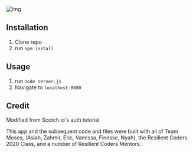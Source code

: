 ![img](savage-auth-master9/work-1.jpg)

## Installation

1. Clone repo
2. run `npm install`

## Usage

1. run `node server.js`
2. Navigate to `localhost:8080`

## Credit

Modified from Scotch.io's auth tutorial

This app and the subsequent code and files were built with all of Team Moses, (Asiah, Zahmir, Eric, Vanessa, Finesse, Nyah), the Resilient Coders 2020 Class, and a number of Resilient Coders Mentors.
